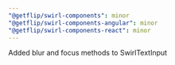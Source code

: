 ```yaml
---
"@getflip/swirl-components": minor
"@getflip/swirl-components-angular": minor
"@getflip/swirl-components-react": minor
---
```


Added blur and focus methods to SwirlTextInput
